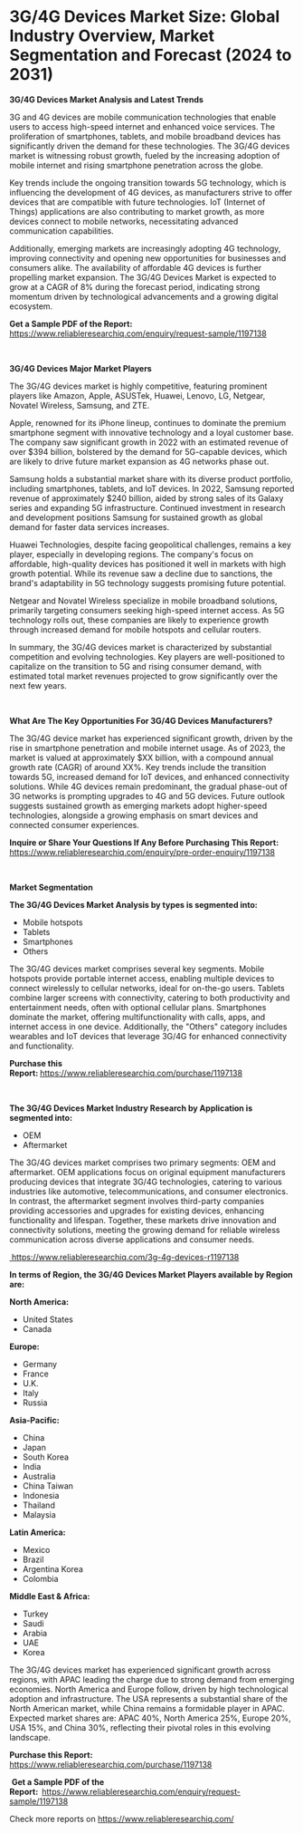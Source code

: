 <p><h1>3G/4G Devices Market Size: Global Industry Overview, Market Segmentation and Forecast (2024 to 2031)</h1></p><p><strong>3G/4G Devices Market Analysis and Latest Trends</strong></p>
<p><p>3G and 4G devices are mobile communication technologies that enable users to access high-speed internet and enhanced voice services. The proliferation of smartphones, tablets, and mobile broadband devices has significantly driven the demand for these technologies. The 3G/4G devices market is witnessing robust growth, fueled by the increasing adoption of mobile internet and rising smartphone penetration across the globe. </p><p>Key trends include the ongoing transition towards 5G technology, which is influencing the development of 4G devices, as manufacturers strive to offer devices that are compatible with future technologies. IoT (Internet of Things) applications are also contributing to market growth, as more devices connect to mobile networks, necessitating advanced communication capabilities. </p><p>Additionally, emerging markets are increasingly adopting 4G technology, improving connectivity and opening new opportunities for businesses and consumers alike. The availability of affordable 4G devices is further propelling market expansion. The 3G/4G Devices Market is expected to grow at a CAGR of 8% during the forecast period, indicating strong momentum driven by technological advancements and a growing digital ecosystem.</p></p>
<p><strong>Get a Sample PDF of the Report:&nbsp;</strong> <a href="https://www.reliableresearchiq.com/enquiry/request-sample/1197138?utm_campaign=1896&utm_medium=2&utm_source=Github&utm_content=ia&utm_term=31122024&utm_id=3g4g-devices">https://www.reliableresearchiq.com/enquiry/request-sample/1197138</a></p>
<p>&nbsp;</p>
<p><strong>3G/4G Devices Major Market Players</strong></p>
<p><p>The 3G/4G devices market is highly competitive, featuring prominent players like Amazon, Apple, ASUSTek, Huawei, Lenovo, LG, Netgear, Novatel Wireless, Samsung, and ZTE. </p><p>Apple, renowned for its iPhone lineup, continues to dominate the premium smartphone segment with innovative technology and a loyal customer base. The company saw significant growth in 2022 with an estimated revenue of over $394 billion, bolstered by the demand for 5G-capable devices, which are likely to drive future market expansion as 4G networks phase out.</p><p>Samsung holds a substantial market share with its diverse product portfolio, including smartphones, tablets, and IoT devices. In 2022, Samsung reported revenue of approximately $240 billion, aided by strong sales of its Galaxy series and expanding 5G infrastructure. Continued investment in research and development positions Samsung for sustained growth as global demand for faster data services increases.</p><p>Huawei Technologies, despite facing geopolitical challenges, remains a key player, especially in developing regions. The company's focus on affordable, high-quality devices has positioned it well in markets with high growth potential. While its revenue saw a decline due to sanctions, the brand's adaptability in 5G technology suggests promising future potential.</p><p>Netgear and Novatel Wireless specialize in mobile broadband solutions, primarily targeting consumers seeking high-speed internet access. As 5G technology rolls out, these companies are likely to experience growth through increased demand for mobile hotspots and cellular routers.</p><p>In summary, the 3G/4G devices market is characterized by substantial competition and evolving technologies. Key players are well-positioned to capitalize on the transition to 5G and rising consumer demand, with estimated total market revenues projected to grow significantly over the next few years.</p></p>
<p>&nbsp;</p>
<p><strong>What Are The Key Opportunities For 3G/4G Devices Manufacturers?</strong></p>
<p><p>The 3G/4G device market has experienced significant growth, driven by the rise in smartphone penetration and mobile internet usage. As of 2023, the market is valued at approximately $XX billion, with a compound annual growth rate (CAGR) of around XX%. Key trends include the transition towards 5G, increased demand for IoT devices, and enhanced connectivity solutions. While 4G devices remain predominant, the gradual phase-out of 3G networks is prompting upgrades to 4G and 5G devices. Future outlook suggests sustained growth as emerging markets adopt higher-speed technologies, alongside a growing emphasis on smart devices and connected consumer experiences.</p></p>
<p><strong>Inquire or Share Your Questions If Any Before Purchasing This Report:</strong> <a href="https://www.reliableresearchiq.com/enquiry/pre-order-enquiry/1197138?utm_campaign=1896&utm_medium=2&utm_source=Github&utm_content=ia&utm_term=31122024&utm_id=3g4g-devices">https://www.reliableresearchiq.com/enquiry/pre-order-enquiry/1197138</a></p>
<p>&nbsp;</p>
<p><strong>Market Segmentation</strong></p>
<p><strong>The 3G/4G Devices Market Analysis by types is segmented into:</strong></p>
<p><ul><li>Mobile hotspots</li><li>Tablets</li><li>Smartphones</li><li>Others</li></ul></p>
<p><p>The 3G/4G devices market comprises several key segments. Mobile hotspots provide portable internet access, enabling multiple devices to connect wirelessly to cellular networks, ideal for on-the-go users. Tablets combine larger screens with connectivity, catering to both productivity and entertainment needs, often with optional cellular plans. Smartphones dominate the market, offering multifunctionality with calls, apps, and internet access in one device. Additionally, the "Others" category includes wearables and IoT devices that leverage 3G/4G for enhanced connectivity and functionality.</p></p>
<p><strong>Purchase this Report:&nbsp;</strong><a href="https://www.reliableresearchiq.com/purchase/1197138?utm_campaign=1896&utm_medium=2&utm_source=Github&utm_content=ia&utm_term=31122024&utm_id=3g4g-devices">https://www.reliableresearchiq.com/purchase/1197138</a></p>
<p>&nbsp;</p>
<p><strong>The 3G/4G Devices Market Industry Research by Application is segmented into:</strong></p>
<p><ul><li>OEM</li><li>Aftermarket</li></ul></p>
<p><p>The 3G/4G devices market comprises two primary segments: OEM and aftermarket. OEM applications focus on original equipment manufacturers producing devices that integrate 3G/4G technologies, catering to various industries like automotive, telecommunications, and consumer electronics. In contrast, the aftermarket segment involves third-party companies providing accessories and upgrades for existing devices, enhancing functionality and lifespan. Together, these markets drive innovation and connectivity solutions, meeting the growing demand for reliable wireless communication across diverse applications and consumer needs.</p></p>
<p><a href="https://www.reliableresearchiq.com/3g-4g-devices-r1197138?utm_campaign=1896&utm_medium=2&utm_source=Github&utm_content=ia&utm_term=31122024&utm_id=3g4g-devices">&nbsp;https://www.reliableresearchiq.com/3g-4g-devices-r1197138</a></p>
<p><strong>In terms of Region, the 3G/4G Devices Market Players available by Region are:</strong></p>
<p>
    <p> <strong> North America: </strong>
        <ul>
            <li>United States</li>
            <li>Canada</li>
        </ul>
        </p> 
    <p> <strong> Europe: </strong>
        <ul>
            <li>Germany</li>
            <li>France</li>
            <li>U.K.</li>
            <li>Italy</li>
            <li>Russia</li>
        </ul>
        </p> 
    <p> <strong> Asia-Pacific: </strong>
        <ul>
            <li>China</li>
            <li>Japan</li>
            <li>South Korea</li>
            <li>India</li>
            <li>Australia</li>
            <li>China Taiwan</li>
            <li>Indonesia</li>
            <li>Thailand</li>
            <li>Malaysia</li>
        </ul>
        </p> 
    <p> <strong> Latin America: </strong>
        <ul>
            <li>Mexico</li>
            <li>Brazil</li>
            <li>Argentina Korea</li>
            <li>Colombia</li>
        </ul>
        </p> 
    <p> <strong> Middle East & Africa: </strong>
        <ul>
            <li>Turkey</li>
            <li>Saudi</li>
            <li>Arabia</li>
            <li>UAE</li>
            <li>Korea</li>
        </ul>
    </p>
    </p>
<p><p>The 3G/4G devices market has experienced significant growth across regions, with APAC leading the charge due to strong demand from emerging economies. North America and Europe follow, driven by high technological adoption and infrastructure. The USA represents a substantial share of the North American market, while China remains a formidable player in APAC. Expected market shares are: APAC 40%, North America 25%, Europe 20%, USA 15%, and China 30%, reflecting their pivotal roles in this evolving landscape.</p></p>
<p><strong>Purchase this Report: </strong><a href="https://www.reliableresearchiq.com/purchase/1197138?utm_campaign=1896&utm_medium=2&utm_source=Github&utm_content=ia&utm_term=31122024&utm_id=3g4g-devices">https://www.reliableresearchiq.com/purchase/1197138</a></p>
<p>&nbsp;<strong>Get a Sample PDF of the Report:&nbsp;&nbsp;</strong><a href="https://www.reliableresearchiq.com/enquiry/request-sample/1197138?utm_campaign=1896&utm_medium=2&utm_source=Github&utm_content=ia&utm_term=31122024&utm_id=3g4g-devices">https://www.reliableresearchiq.com/enquiry/request-sample/1197138</a></p>
<p><strong></strong></p>
<p>Check more reports on <a href="https://www.reliableresearchiq.com/?utm_campaign=1896&utm_medium=2&utm_source=Github&utm_content=ia&utm_term=31122024&utm_id=3g4g-devices">https://www.reliableresearchiq.com/</a></p>